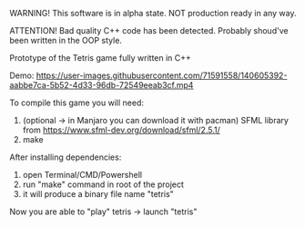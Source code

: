 WARNING!
This software is in alpha state. NOT production ready in any way. 

ATTENTION!
Bad quality C++ code has been detected. Probably shoud've been written in the OOP style.

Prototype of the Tetris game fully written in C++

Demo:
https://user-images.githubusercontent.com/71591558/140605392-aabbe7ca-5b52-4d33-96db-72549eeab3cf.mp4

To compile this game you will need:
  1. (optional -> in Manjaro you can download it with pacman) SFML library from https://www.sfml-dev.org/download/sfml/2.5.1/
  2. make

After installing dependencies:
  1. open Terminal/CMD/Powershell
  2. run "make" command in root of the project
  3. it will produce a binary file name "tetris"

Now you are able to "play" tetris -> launch "tetris"
